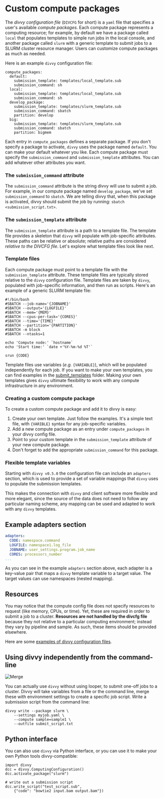# Custom compute packages

The *divvy configuration file* (`DIVCFG` for short) is a `yaml` file that specifies a user's available *compute packages*. Each compute package represents a computing resource; for example, by default we have a package called `local` that populates templates to simple run jobs in the local console, and another package called `slurm` with a generic template to submit jobs to a SLURM cluster resource manager. Users can customize compute packages as much as needed. 

Here is an example `divvy` configuration file:

```{console}
compute_packages:
  default:
    submission_template: templates/local_template.sub
    submission_command: sh
  local:
    submission_template: templates/local_template.sub
    submission_command: sh
  develop_package:
    submission_template: templates/slurm_template.sub
    submission_command: sbatch
    partition: develop
  big:
    submission_template: templates/slurm_template.sub
    submission_command: sbatch
    partition: bigmem
```

Each entry in `compute_packages` defines a separate package. If you don't specify a package to activate, `divvy` uses the package named `default`. You can make your default whatever you like. 
Each compute package must specify the `submission_command` and `submission_template` attributes. You can add whatever other attributes you want. 

### The `submission_command` attribute

The `submission_command` attribute is the string divvy will use to submit a job. For example, in our compute package named `develop_package`, we've set `submission_command` to `sbatch`. We are telling divvy that, when this package is activated, divvy should submit the job by running: `sbatch <submission_script.txt>`.

### The `submission_template` attribute

The `submission_template` attribute is a path to a template file. The template file provides a skeleton that `divvy` will populate with job-specific attributes. These paths can be relative or absolute; relative paths are considered *relative to the DIVCFG file*. Let's explore what template files look like next.

### Template files

Each compute package must point to a template file with the `submission_template` attribute. These template files are typically stored relative to the `divvy` configuration file. Template files are taken by `divvy`, populated with job-specific information, and then run as scripts. Here's an example of a generic SLURM template file:

```{bash}
#!/bin/bash
#SBATCH --job-name='{JOBNAME}'
#SBATCH --output='{LOGFILE}'
#SBATCH --mem='{MEM}'
#SBATCH --cpus-per-task='{CORES}'
#SBATCH --time='{TIME}'
#SBATCH --partition='{PARTITION}'
#SBATCH -m block
#SBATCH --ntasks=1

echo 'Compute node:' `hostname`
echo 'Start time:' `date +'%Y-%m-%d %T'`

srun {CODE}
```

Template files use variables (*e.g.* `{VARIABLE}`), which will be populated independently for each job. If you want to make your own templates, you can find examples in the [submit_templates](https://github.com/pepkit/divcfg/tree/master/templates) folder. Making your own templates gives `divvy` ultimate flexibility to work with any compute infrastructure in any environment. 

### Creating a custom compute package

To create a custom compute package and add it to divvy is easy:

1. Create your own template. Just follow the examples. It's a simple text file, with `{VARIBLE}` syntax for any job-specific variables.
2. Add a new compute package as an entry under `compute_packages` in your divvy config file.
3. Point to your custom template in the `submission_template` attribute of your new compute package.
4. Don't forget to add the appropriate `submission_command` for this package.

### Flexible template variables

Starting with `divvy v0.5.0` the configuration file can include an `adapters` section, which is used to provide a set of variable mappings that `divvy` uses to populate the submission templates.

This makes the connection with `divvy` and client software more flexible and more elegant, since the source of the data does not need to follow any particular naming scheme, any mapping can be used and adapted to work with any `divvy` templates.

## Example adapters section

```yaml
adapters:
  CODE: namespace.command
  LOGFILE: namespace1.log_file
  JOBNAME: user_settings.program.job_name
  CORES: processors_number
...
```

As you can see in the example `adapters` section above, each adapter is a key-value pair that maps a `divvy` template variable to a target value. The target values can use namespaces (nested mapping).

## Resources

You may notice that the compute config file does not specify resources to request (like memory, CPUs, or time). Yet, these are required in order to submit a job to a cluster. **Resources are not handled by the divcfg file** because they not relative to a particular computing environment; instead they vary by pipeline and sample. As such, these items should be provided elsewhere. 


Here are some [examples of divvy configuration files](http://github.com/pepkit/divcfg).


## Using divvy independently from the command-line

![Merge](img/divvy-merge.svg)

You can actually use `divvy` without using looper, to submit one-off jobs to a cluster. Divvy will take variables from a file or the command line, merge these with environment settings to create a specific job script. Write a submission script from the command line:

```{console}
divvy write --package slurm \
    --settings myjob.yaml \
    --compute sample=sample1 \
    --outfile submit_script.txt
```

## Python interface

You can also use `divvy` via Python interface, or you can use it to make your own Python tools divvy-compatible:

```{python}
import divvy
dcc = divvy.ComputingConfiguration()
dcc.activate_package("slurm")

# write out a submission script
dcc.write_script("test_script.sub", 
    {"code": "bowtie2 input.bam output.bam"})
```


